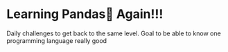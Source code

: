 # Learning Pandas🐼 Again!!!

Daily challenges to get back to the same level. Goal to be able to know one programming language really good

